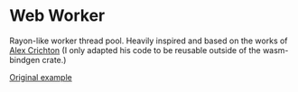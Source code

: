 # Web Worker

Rayon-like worker thread pool. Heavily inspired and based on the works of [Alex Crichton](https://github.com/alexcrichton)  (I only adapted his code to be reusable outside of the wasm-bindgen crate.)

[Original example](https://github.com/rustwasm/wasm-bindgen/tree/master/examples/raytrace-parallel)

